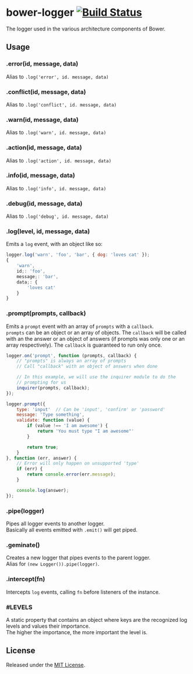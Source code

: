 # bower-logger [![Build Status](https://secure.travis-ci.org/bower/logger.png?branch=master)](http://travis-ci.org/bower/logger)

The logger used in the various architecture components of Bower.


## Usage

### .error(id, message, data)

Alias to `.log('error', id. message, data)`


### .conflict(id, message, data)

Alias to `.log('conflict', id. message, data)`


### .warn(id, message, data)

Alias to `.log('warn', id. message, data)`


### .action(id, message, data)

Alias to `.log('action', id. message, data)`


### .info(id, message, data)

Alias to `.log('info', id. message, data)`


### .debug(id, message, data)

Alias to `.log('debug', id. message, data)`


### .log(level, id, message, data)

Emits a `log` event, with an object like so:

```js
logger.log('warn', 'foo', 'bar', { dog: 'loves cat' });
{
    'warn',
    id;: 'foo',
    message;: 'bar',
    data;: {
        'loves cat'
    }
}
```


### .prompt(prompts, callback)

Emits a `prompt` event with an array of `prompts` with a `callback`.   
`prompts` can be an object or an array of objects. The `callback` will be called with an
the answer or an object of answers (if prompts was only one or an array respectively).
The `callback` is guaranteed to run only once.

```js
logger.on('prompt', function (prompts, callback) {
    // "prompts" is always an array of prompts
    // Call "callback" with an object of answers when done

    // In this example, we will use the inquirer module to do the
    // prompting for us
    inquirer(prompts, callback);
});

logger.prompt({
    type: 'input'  // Can be 'input', 'confirm' or 'password'
    message: 'Type something',
    validate: function (value) {
        if (value !== 'I am awesome') {
            return 'You must type "I am awesome"'
        }

        return true;
    }
}, function (err, answer) {
    // Error will only happen on unsupported 'type'
    if (err) {
        return console.error(err.message);
    }

    console.log(answer);
});


```


### .pipe(logger)

Pipes all logger events to another logger.   
Basically all events emitted with `.emit()` will get piped.


### .geminate()

Creates a new logger that pipes events to the parent logger.   
Alias for `(new Logger()).pipe(logger)`.


### .intercept(fn)

Intercepts `log` events, calling `fn` before listeners of the instance.


### #LEVELS

A static property that contains an object where keys are the recognized log levels and values their importance.   
The higher the importance, the more important the level is.


## License

Released under the [MIT License](http://www.opensource.org/licenses/mit-license.php).
